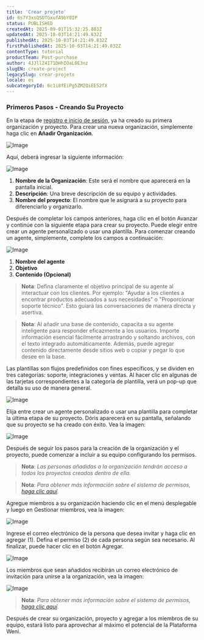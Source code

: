 ```yaml
---
title: 'Crear projeto'
id: 6s7Y3xsQSOTGxufA9bY8IP
status: PUBLISHED
createdAt: 2025-09-01T15:32:25.883Z
updatedAt: 2025-10-03T14:21:49.832Z
publishedAt: 2025-10-03T14:21:49.832Z
firstPublishedAt: 2025-10-03T14:21:49.832Z
contentType: tutorial
productTeam: Post-purchase
author: 4JJllZ4I71DHhIOaLOE3nz
slugEN: create-project
legacySlug: crear-projeto
locale: es
subcategoryId: 6c1i8fEiPg5ZMZQiEE52fX
---
```


### Primeros Pasos - Creando Su Proyecto

En la etapa de [registro e inicio de sesión](https://docs.weni.ai/l/pt/conceitos-iniciais/introdu-o-conceitual-plataforma), ya ha creado su primera organización y proyecto. Para crear una nueva organización, simplemente haga clic en **Añadir Organización**.

![Image](https://raw.githubusercontent.com/vtexdocs/help-center-content/refs/heads/main/docs/es/tutorials/weni-by-vtex/visi%C3%B3n-de-conjunto-de-weni-by-vtex/crear-projeto_1.png)

Aquí, deberá ingresar la siguiente información:

![Image](https://raw.githubusercontent.com/vtexdocs/help-center-content/refs/heads/main/docs/es/tutorials/weni-by-vtex/visi%C3%B3n-de-conjunto-de-weni-by-vtex/crear-projeto_2.png)

1. **Nombre de la Organización**: Este será el nombre que aparecerá en la pantalla inicial.
2. **Descripción**: Una breve descripción de su equipo y actividades.
3. **Nombre del proyecto**: El nombre que le asignará a su proyecto para diferenciarlo y organizarlo.

Después de completar los campos anteriores, haga clic en el botón Avanzar y continúe con la siguiente etapa para crear su proyecto. Puede elegir entre crear un agente personalizado o usar una plantilla. Para comenzar creando un agente, simplemente, complete los campos a continuación:

![Image](https://raw.githubusercontent.com/vtexdocs/help-center-content/refs/heads/main/docs/es/tutorials/weni-by-vtex/visi%C3%B3n-de-conjunto-de-weni-by-vtex/crear-projeto_3.png)

1. **Nombre del agente**
2. **Objetivo**
3. **Contenido (Opcional)**

> **Nota**: Defina claramente el objetivo principal de su agente al interactuar con los clientes. Por ejemplo: "Ayudar a los clientes a encontrar productos adecuados a sus necesidades" o "Proporcionar soporte técnico". Esto guiará las conversaciones de manera directa y asertiva.

> **Nota**: Al añadir una base de contenido, capacita a su agente inteligente para responder eficazmente a los usuarios. Importe información esencial fácilmente arrastrando y soltando archivos, con el texto integrado automáticamente. Además, puede agregar contenido directamente desde sitios web o copiar y pegar lo que desee en la base.

Las plantillas son flujos predefinidos con fines específicos, y se dividen en tres categorías: soporte, integraciones y ventas. Al hacer clic en algunas de las tarjetas correspondientes a la categoría de plantilla, verá un pop-up que detalla su uso de manera general.

![Image](https://raw.githubusercontent.com/vtexdocs/help-center-content/refs/heads/main/docs/es/tutorials/weni-by-vtex/visi%C3%B3n-de-conjunto-de-weni-by-vtex/crear-projeto_4.png)

Elija entre crear un agente personalizado o usar una plantilla para completar la última etapa de su proyecto. Dóris aparecerá en su pantalla, señalando que su proyecto se ha creado con éxito. Vea la imagen:

![Image](https://raw.githubusercontent.com/vtexdocs/help-center-content/refs/heads/main/docs/es/tutorials/weni-by-vtex/visi%C3%B3n-de-conjunto-de-weni-by-vtex/crear-projeto_5.png)

Después de seguir los pasos para la creación de la organización y el proyecto, puede comenzar a incluir a su equipo configurando los permisos.

> **Nota**: *Las personas añadidas a la organización tendrán acceso a todos los proyectos creados dentro de ella.*

> **Nota**: *Para obtener más información sobre el sistema de permisos, [haga clic aquí](http://docs.weni.ai/l/pt/conceitos-iniciais/sistema-de-permiss-es).*

Agregue miembros a su organización haciendo clic en el menú desplegable y luego en Gestionar miembros, vea la imagen:

![Image](https://raw.githubusercontent.com/vtexdocs/help-center-content/refs/heads/main/docs/es/tutorials/weni-by-vtex/visi%C3%B3n-de-conjunto-de-weni-by-vtex/crear-projeto_6.png)

Ingrese el correo electrónico de la persona que desea invitar y haga clic en agregar (1). Defina el permiso (2) de cada persona según sea necesario. Al finalizar, puede hacer clic en el botón Agregar.

![Image](https://raw.githubusercontent.com/vtexdocs/help-center-content/refs/heads/main/docs/es/tutorials/weni-by-vtex/visi%C3%B3n-de-conjunto-de-weni-by-vtex/crear-projeto_7.png)

Los miembros que sean añadidos recibirán un correo electrónico de invitación para unirse a la organización, vea la imagen:

![Image](https://raw.githubusercontent.com/vtexdocs/help-center-content/refs/heads/main/docs/es/tutorials/weni-by-vtex/visi%C3%B3n-de-conjunto-de-weni-by-vtex/crear-projeto_8.png)

> **Nota**: *Para obtener más información sobre el sistema de permisos, [haga clic aquí](http://docs.weni.ai/l/pt/conceitos-iniciais/sistema-de-permiss-es).*

Después de crear su organización, proyecto y agregar a los miembros de su equipo, estará listo para aprovechar al máximo el potencial de la Plataforma Weni.
